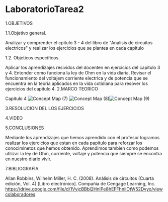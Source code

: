 

# LaboratorioTarea2
1.OBJETIVOS

1.1.Objetivo general.

Analizar y comprender el cpitulo 3 - 4 del libro de "Analisis de circuitos electricos" y realizar los ejercicios que se plantea en cada capitulo

1.2. Objeticos específicos.

Aplicar los aprendizajes resividos del docenten en  ejercicios del capitulo 3 y 4.
Entender como funciona la ley de Ohm en la vida diaria.
Revisar el funcionamiento del voltajem corriente electrica y de potencia que se encuentra en la teoria aplicados en la vida cotidiana para resover los ejercicios del capitulo 4.
2.MARCO TEORICO


Capitulo 4
![Concept Map (7)](https://user-images.githubusercontent.com/81887698/121995189-296b6c00-cd6c-11eb-9973-eaa80ac8e05a.jpg)
![Concept Map (8)](https://user-images.githubusercontent.com/81887698/121995204-2ec8b680-cd6c-11eb-9574-2f471c44f1f9.jpg)![Concept Map (9)](https://user-images.githubusercontent.com/81887698/121995217-34260100-cd6c-11eb-9a71-4f9f0b388fd9.jpg)



3.RESOLUCION DEL LOS EJERCICIOS

4.VIDEO



5.CONCLUSIONES

Mediante los aprendizajes que hemos aprendido con el profesor logramos realizar los ejercicios que estan en cada papitulo para reforzar los conociminetos que hemos obtenido.
Aprendimos tambien como podemos utilizar la ley de Ohm, corriente, voltaje y potencia que siempre se encontra en nuestro diario vivir.

7.BIBLIOGRAFÍA

Allan Robbins, Wilhelm Miller, H. C. (2008). Análisis de circuitos (Cuarta edición, Vol. 4) [Libro electrónico]. Compañia de Cengage Learning, Inc. https://drive.google.com/file/d/1VyjcBBbI2HnIPe8hEFFhniiOtW52Dvyo/viewcolaboradores
